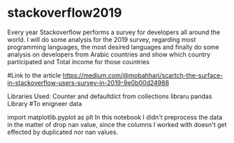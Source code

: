 # stackoverflow2019
Every year Stackoverflow performs a survey for developers all around the world.  I will do some analysis for the 2019 survey, regarding most programming languages, the most desired languages and finally do some analysis on developers from Arabic countries and show which country participated and Total income for those countries


#Link to the article 
https://medium.com/@mobahhari/scartch-the-surface-in-stackoverflow-users-survey-in-2019-9e0b00d24988


Libraries Used:
Counter and defaultdict from collections libraru
pandas Library #To enigneer data

import matplotlib.pyplot as plt
In this notebook I didn't preprocess the data in the matter of drop nan value, since the columns I worked with doesn't get effected by duplicated nor nan values.
